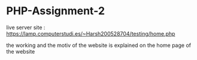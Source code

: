 # PHP-Assignment-2
live server site  :
https://lamp.computerstudi.es/~Harsh200528704/testing/home.php

the working and the motiv of the website is explained on the home page of the website
